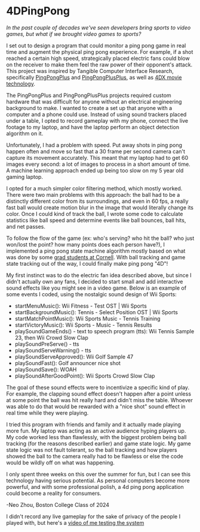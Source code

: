 # 4DPingPong
*In the past couple of decades we've seen developers bring sports to video games, but what if we brought video games to sports?*

I set out to design a program that could monitor a ping pong game in real time and augment the physical ping pong experience. For example, if a shot reached a certain high speed, strategically placed electric fans could blow on the receiver to make them feel the raw power of their opponent's attack. This project was inspired by Tangible Computer Interface Research, specifically [PingPongPlus](https://tangible.media.mit.edu/project/pingpongplus/) and [PingPongPlusPlus](https://tangible.media.mit.edu/project/pingpongplusplus/), as well as [4DX movie technology](https://www.cj4dx.com/aboutus/aboutus.php). 

The PingPongPlus and PingPongPlusPlus projects required custom hardware that was difficult for anyone without an electrical engineering background to make. I wanted to create a set up that anyone with a computer and a phone could use. Instead of using sound trackers placed under a table, I opted to record gameplay with my phone, connect the live footage to my laptop, and have the laptop perform an object detection algorithm on it. 

Unfortunately, I had a problem with speed. Put away shots in ping pong happen often and move so fast that a 30 frame per second camera can't capture its movement accurately. This meant that my laptop had to get 60 images every second: a lot of images to process in a short amount of time. A machine learning approach ended up being too slow on my 5 year old gaming laptop. 

I opted for a much simpler color filtering method, which mostly worked. There were two main problems with this approach: the ball had to be a distinctly different color from its surroundings, and even in 60 fps, a really fast ball would create motion blur in the image that would literally change its color. Once I could kind of track the ball, I wrote some code to calculate statistics like ball speed and determine events like ball bounces, ball hits, and net passes.

To follow the flow of the game (ex: who's serving? who hit the ball? who just won/lost the point? how many points does each person have?), I implemented a ping pong state machine algorithm mostly based on what was done by some [grad students at Cornell](http://people.ece.cornell.edu/land/courses/ece5760/FinalProjects/s2015/ttt/ttt/ttt/index.html). With ball tracking and game state tracking out of the way, I could finally make ping pong "4D"!

My first instinct was to do the electric fan idea described above, but since I didn't actually own any fans, I decided to start small and add interactive sound effects like you might see in a video game. Below is an example of some events I coded, using the nostalgic sound design of Wii Sports:
- startMenuMusic(): Wii Fitness - Test OST | Wii Sports
- startBackgroundMusic(): Tennis - Select Position OST | Wii Sports
- startMatchPointMusic(): Wii Sports Music - Tennis Training
- startVictoryMusic(): Wii Sports - Music - Tennis Results
- playSoundGameEnds() - text to speech program (tts): Wii Tennis Sample 23, then Wii Crowd Slow Clap
- playSoundPreServe() - tts
- playSoundServeWarning() - tts
- playSoundServeApproved(): Wii Golf Sample 47
- playSoundFast(): Golf announcer nice shot
- playSoundSave(): WOAH
- playSoundAfterGoodPoint(): Wii Sports Crowd Slow Clap

The goal of these sound effects were to incentivize a specific kind of play. For example, the clapping sound effect doesn't happen after a point unless at some point the ball was hit really hard and didn't miss the table. Whoever was able to do that would be rewarded with a "nice shot" sound effect in real time while they were playing. 

I tried this program with friends and family and it actually made playing more fun. My laptop was acting as an active audience hyping players up. My code worked less than flawlessly, with the biggest problem being ball tracking (for the reasons described earlier) and game state logic. My game state logic was not fault tolerant, so the ball tracking and how players showed the ball to the camera really had to be flawless or else the code would be wildly off on what was happening.

I only spent three weeks on this over the summer for fun, but I can see this technology having serious potential. As personal computers become more powerful, and with some professional polish, a 4d ping pong application could become a reality for consumers.

-Neo Zhou, Boston College Class of 2024

I didn't record any live gameplay for the sake of privacy of the people I played with, but here's a [video of me testing the system](https://user-images.githubusercontent.com/75145715/217918975-60e2365e-ac37-4d2e-826e-030fc64ae6b5.mp4)

